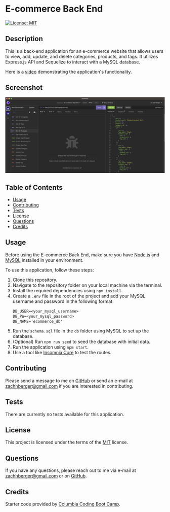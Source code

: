 # E-commerce Back End

[![License: MIT](https://img.shields.io/badge/License-MIT-yellow.svg)](https://opensource.org/licenses/MIT)

## Description 
This is a back-end application for an e-commerce website that allows users to view, add, update, and delete categories, products, and tags. It utilizes Express.js API and Sequelize to interact with a MySQL database.

Here is a [video](https://drive.google.com/file/d/1kYpDsaTNcYZ4UUYNdeV4E_8WI09pPPUo/view?usp=sharing) demonstrating the application's functionality.

## Screenshot 

![E-commerce Back End Screenshot](/assets/ecommerce.png)

## Table of Contents 
- [Usage](#usage)
- [Contributing](#contributing)
- [Tests](#tests)
- [License](#license)
- [Questions](#questions)
- [Credits](#credits)

## Usage
Before using the E-commerce Back End, make sure you have [Node.js](https://nodejs.org/en/) and [MySQL](https://www.mysql.com/) installed in your environment.

To use this application, follow these steps:

1. Clone this repository.
2. Navigate to the repository folder on your local machine via the terminal.
3. Install the required dependencies using `npm install`.
4. Create a `.env` file in the root of the project and add your MySQL username and password in the following format:
    ```
    DB_USER=<your_mysql_username>
    DB_PW=<your_mysql_password>
    DB_NAME='ecommerce_db'
    ```
5. Run the `schema.sql` file in the `db` folder using MySQL to set up the database.
6. (Optional) Run `npm run seed` to seed the database with initial data.
7. Run the application using `npm start`.
8. Use a tool like [Insomnia Core](https://insomnia.rest/) to test the routes.

## Contributing 
Please send a message to me on [GitHub](www.github.com/berman619) or send an e-mail at zachhberger@gmail.com if you are interested in contributing.

## Tests
There are currently no tests available for this application. 

## License
This project is licensed under the terms of the [MIT](https://opensource.org/licenses/MIT) license.

## Questions
If you have any questions, please reach out to me via e-mail at zachhberger@gmail.com or on [GitHub](www.github.com/berman619).

## Credits
Starter code provided by [Columbia Coding Boot Camp](https://github.com/coding-boot-camp/fantastic-umbrella).
